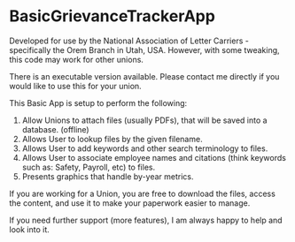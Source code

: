 # BasicGrievanceTrackerApp
Developed for use by the National Association of Letter Carriers - specifically the Orem Branch in Utah, USA.  However, with some tweaking, this code may work for other unions.

There is an executable version available.  Please contact me directly if you would like to use this for your union.

This Basic App is setup to perform the following:

1) Allow Unions to attach files (usually PDFs), that will be saved into a database. (offline)
2) Allows User to lookup files by the given filename.
3) Allows User to add keywords and other search terminology to files.
4) Allows User to associate employee names and citations (think keywords such as: Safety, Payroll, etc) to files.
5) Presents graphics that handle by-year metrics.

If you are working for a Union, you are free to download the files, access the content, and use it to make your paperwork easier to manage.

If you need further support (more features), I am always happy to help and look into it.
